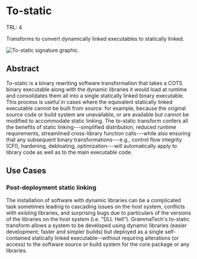 To-static
=========

TRL: 4

Transforms to convert dynamically linked executables to statically linked.

![To-static signature graphic.](.to-static.svg)

## Abstract
To-static is a binary rewriting software transformation that takes a
COTS binary executable along with the dynamic libraries it would load
at runtime and consolidates them all into a single statically linked
binary executable.  This process is useful in cases where the
equivalent statically linked executable cannot be built from source:
for example, because the original source code or build system are
unavailable, or are available but cannot be modified to accommodate
static linking.  The to-static transform confers all the benefits of
static linking---simplified distribution, reduced runtime
requirements, streamlined cross-library function calls---while also
ensuring that any subsequent binary transformations---e.g., control
flow integrity (CFI), hardening, debloating, optimization---will
automatically apply to library code as well as to the main executable
code.

## Use Cases

### Post-deployment static linking
The installation of software with dynamic libraries can be a
complicated task sometimes leading to cascading issues on the host
system, conflicts with existing libraries, and surprising bugs due to
particulars of the versions of the libraries on the host system
(i.e. "DLL Hell").  GrammaTech's to-static transform allows a system
to be developed using dynamic libraries (easier development; faster
and simpler builds) but deployed as a single self-contained statically
linked executable--without requiring alterations (or access) to the
software source or build system for the core package or any libraries.
